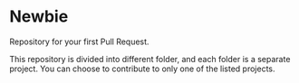 # Newbie
Repository for your first Pull Request. 

This repository is divided into different folder, and each folder is a separate project. You can choose to contribute to only one of the listed projects.



